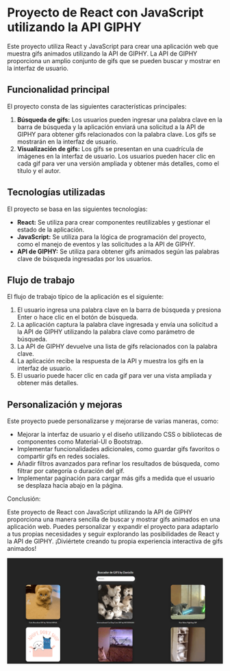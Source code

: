 <h1>Proyecto de React con JavaScript utilizando la API GIPHY</h1>

<p>Este proyecto utiliza React y JavaScript para crear una aplicación web que muestra gifs animados utilizando la API de GIPHY. La API de GIPHY proporciona un amplio conjunto de gifs que se pueden buscar y mostrar en la interfaz de usuario.</p>

<h2>Funcionalidad principal</h2>

<p>El proyecto consta de las siguientes características principales:</p>

<ol>
  <li><strong>Búsqueda de gifs:</strong> Los usuarios pueden ingresar una palabra clave en la barra de búsqueda y la aplicación enviará una solicitud a la API de GIPHY para obtener gifs relacionados con la palabra clave. Los gifs se mostrarán en la interfaz de usuario.</li>
  <li><strong>Visualización de gifs:</strong> Los gifs se presentan en una cuadrícula de imágenes en la interfaz de usuario. Los usuarios pueden hacer clic en cada gif para ver una versión ampliada y obtener más detalles, como el título y el autor.</li>
</ol>

<h2>Tecnologías utilizadas</h2>

<p>El proyecto se basa en las siguientes tecnologías:</p>

<ul>
  <li><strong>React:</strong> Se utiliza para crear componentes reutilizables y gestionar el estado de la aplicación.</li>
  <li><strong>JavaScript:</strong> Se utiliza para la lógica de programación del proyecto, como el manejo de eventos y las solicitudes a la API de GIPHY.</li>
  <li><strong>API de GIPHY:</strong> Se utiliza para obtener gifs animados según las palabras clave de búsqueda ingresadas por los usuarios.</li>
</ul>

<h2>Flujo de trabajo</h2>

<p>El flujo de trabajo típico de la aplicación es el siguiente:</p>

<ol>
  <li>El usuario ingresa una palabra clave en la barra de búsqueda y presiona Enter o hace clic en el botón de búsqueda.</li>
  <li>La aplicación captura la palabra clave ingresada y envía una solicitud a la API de GIPHY utilizando la palabra clave como parámetro de búsqueda.</li>
  <li>La API de GIPHY devuelve una lista de gifs relacionados con la palabra clave.</li>
  <li>La aplicación recibe la respuesta de la API y muestra los gifs en la interfaz de usuario.</li>
  <li>El usuario puede hacer clic en cada gif para ver una vista ampliada y obtener más detalles.</li>
</ol>

<h2>Personalización y mejoras</h2>

<p>Este proyecto puede personalizarse y mejorarse de varias maneras, como:</p>

<ul>
  <li>Mejorar la interfaz de usuario y el diseño utilizando CSS o bibliotecas de componentes como Material-UI o Bootstrap.</li>
  <li>Implementar funcionalidades adicionales, como guardar gifs favoritos o compartir gifs en redes sociales.</li>
  <li>Añadir filtros avanzados para refinar los resultados de búsqueda, como filtrar por categoría o duración del gif.</li>
  <li>Implementar paginación para cargar más gifs a medida que el usuario se desplaza hacia abajo en la página.</li>
</ul>

<p>Conclusión:</p>

<p>Este proyecto de React con JavaScript utilizando la API de GIPHY proporciona una manera sencilla de buscar y mostrar gifs animados en una aplicación web. Puedes personalizar y expandir el proyecto para adaptarlo a tus propias necesidades y seguir explorando las posibilidades de React y la API de GIPHY. ¡Diviértete creando tu propia experiencia interactiva de gifs animados!</p>

<img src="./public/cats.png" alt="cats">



